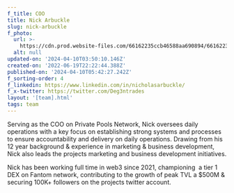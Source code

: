 ```yaml
---
f_title: COO
title: Nick Arbuckle
slug: nick-arbuckle
f_photo:
  url: >-
    https://cdn.prod.website-files.com/66162235ccb46588aa690894/66162235ccb46588aa69089b_nick-v2.jpg
  alt: null
updated-on: '2024-04-10T03:50:10.146Z'
created-on: '2022-06-19T22:22:44.388Z'
published-on: '2024-04-10T05:42:27.242Z'
f_sorting-order: 4
f_linkedin: https://www.linkedin.com/in/nicholasarbuckle/
f_x-twitter: https://twitter.com/Deg3ntrades
layout: '[team].html'
tags: team
---
```


Serving as the COO on Private Pools Network, Nick oversees daily operations with a key focus on establishing strong systems and processes to ensure accountability and delivery on daily operations. Drawing from his 12 year background & experience in marketing & business development, Nick also leads the projects marketing and business development initiatives.

Nick has been working full time in web3 since 2021, championing  a tier 1 DEX on Fantom network, contributing to the growth of peak TVL a $500M & securing 100K+ followers on the projects twitter account.
